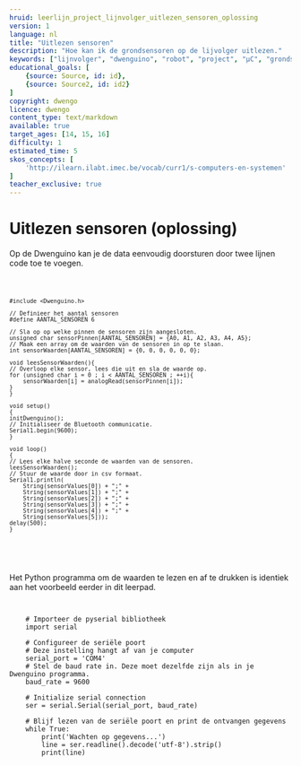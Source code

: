 ```yaml
---
hruid: leerlijn_project_lijnvolger_uitlezen_sensoren_oplossing
version: 1
language: nl
title: "Uitlezen sensoren"
description: "Hoe kan ik de grondsensoren op de lijvolger uitlezen."
keywords: ["lijnvolger", "dwenguino", "robot", "project", "µC", "grondsensor"]
educational_goals: [
    {source: Source, id: id}, 
    {source: Source2, id: id2}
]
copyright: dwengo
licence: dwengo
content_type: text/markdown
available: true
target_ages: [14, 15, 16]
difficulty: 1
estimated_time: 5
skos_concepts: [
    'http://ilearn.ilabt.imec.be/vocab/curr1/s-computers-en-systemen'
]
teacher_exclusive: true
---
```


# Uitlezen sensoren (oplossing)

Op de Dwenguino kan je de data eenvoudig doorsturen door twee lijnen code toe te voegen.

<div class="dwengo-content dwengo-code-simulator">
    <pre>
<code class="language-cpp" data-filename="sensoren_uitlezen.cpp">

    #include <Dwenguino.h>

    // Definieer het aantal sensoren
    #define AANTAL_SENSOREN 6

    // Sla op op welke pinnen de sensoren zijn aangesloten.
    unsigned char sensorPinnen[AANTAL_SENSOREN] = {A0, A1, A2, A3, A4, A5};
    // Maak een array om de waarden van de sensoren in op te slaan.
    int sensorWaarden[AANTAL_SENSOREN] = {0, 0, 0, 0, 0, 0};

    void leesSensorWaarden(){
    // Overloop elke sensor, lees die uit en sla de waarde op.
    for (unsigned char i = 0 ; i < AANTAL_SENSOREN ; ++i){
        sensorWaarden[i] = analogRead(sensorPinnen[i]);
    }
    }

    void setup()
    {
    initDwenguino(); 
    // Initialiseer de Bluetooth communicatie.
    Serial1.begin(9600);
    }

    void loop()
    {
    // Lees elke halve seconde de waarden van de sensoren.
    leesSensorWaarden();
    // Stuur de waarde door in csv formaat.
    Serial1.println(
        String(sensorValues[0]) + ";" + 
        String(sensorValues[1]) + ";" + 
        String(sensorValues[2]) + ";" + 
        String(sensorValues[3]) + ";" + 
        String(sensorValues[4]) + ";" + 
        String(sensorValues[5]));
    delay(500);
    }
</code>
    </pre>
</div>

Het Python programma om de waarden te lezen en af te drukken is identiek aan het voorbeeld eerder in dit leerpad.

<pre>
<code class="lang-python">

    # Importeer de pyserial bibliotheek
    import serial

    # Configureer de seriële poort
    # Deze instelling hangt af van je computer
    serial_port = 'COM4'  
    # Stel de baud rate in. Deze moet dezelfde zijn als in je Dwenguino programma.
    baud_rate = 9600      

    # Initialize serial connection
    ser = serial.Serial(serial_port, baud_rate)

    # Blijf lezen van de seriële poort en print de ontvangen gegevens
    while True:
        print('Wachten op gegevens...')
        line = ser.readline().decode('utf-8').strip()
        print(line)

</code>
</pre>